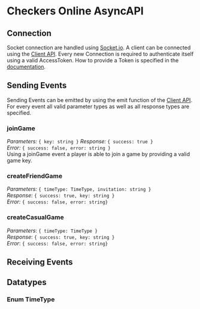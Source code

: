 # Checkers Online AsyncAPI

## Connection

Socket connection are handled using [Socket.io](https://socket.io/). A client can be connected using
the [Client API](https://socket.io/docs/v4/client-api/).
Every new Connection is required to authenticate itself using a valid AccessToken. How to provide a Token is specified
in the [documentation](https://socket.io/docs/v4/middlewares/).

## Sending Events

Sending Events can be emitted by using the emit function of the [Client API](https://socket.io/docs/v4/client-api/). For
every event all valid parameter types as well as all response types are specified.

### joinGame

_Parameters:_ `{ key: string }`
_Response:_ `{ success: true }`  
_Error:_ `{ success: false, error: string }`  
Using a joinGame event a player is able to join a game by providing a valid game key.

### createFriendGame

_Parameters:_ `{ timeType: TimeType, invitation: string }`  
_Response:_ `{ success: true, key: string }`  
_Error:_ `{ success: false, error: string}`

### createCasualGame

_Parameters_: `{ timeType: TimeType }`  
_Response_: `{ success: true, key: string }`  
_Error_: `{ success: false, error: string}`

## Receiving Events

## Datatypes

### Enum TimeType
